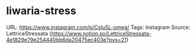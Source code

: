 # liwaria-stress

URL: https://www.instagram.com/p/CsIu5L-omeg/
Tags: instagram
Source: LettriceStressata (https://www.notion.so/LettriceStressata-4e1829e79e254440bb6da20475ec403e?pvs=21)